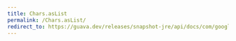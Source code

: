 ```yaml
---
title: Chars.asList
permalink: /Chars.asList/
redirect_to: https://guava.dev/releases/snapshot-jre/api/docs/com/google/common/primitives/Chars.html#asList-char...-
---
```

